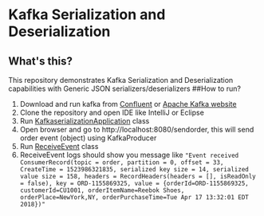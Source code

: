 # Kafka Serialization and Deserialization 

## What's this?
This repository demonstrates Kafka Serialization and Deserialization capabilities with Generic JSON serializers/deserializers
##How to run?
1. Download and run kafka from [Confluent](https://docs.confluent.io/current/installation/installing_cp.html#zip-and-tar-archives) or [Apache Kafka website](https://www.tutorialspoint.com/apache_kafka/apache_kafka_installation_steps.htm)
2. Clone the repository and open IDE like IntelliJ or Eclipse
3. Run [KafkaserializationApplication](https://github.com/pavankjadda/Kafka-Serialization-Deserialization/blob/master/src/main/java/com/kafkaserialization/KafkaserializationApplication.java) class
4. Open browser and go to http://localhost:8080/sendorder, this will send order event (object) using KafkaProducer
5. Run [ReceiveEvent](https://github.com/pavankjadda/Kafka-Serialization-Deserialization/blob/master/src/main/java/com/kafkaserialization/service/ReceiveEvent.java) class 
6. ReceiveEvent logs should show you message like `"Event received ConsumerRecord(topic = order, partition = 0, offset = 33, CreateTime = 1523986321835, serialized key size = 14, serialized value size = 158, headers = RecordHeaders(headers = [], isReadOnly = false), key = ORD-1155869325, value = {orderId=ORD-1155869325, customerId=CU1001, orderItemName=Reebok Shoes, orderPlace=NewYork,NY, orderPurchaseTime=Tue Apr 17 13:32:01 EDT 2018})"`
